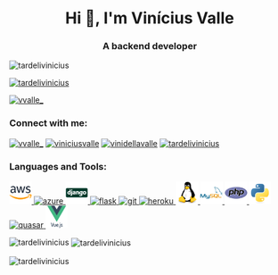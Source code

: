 <h1 align="center">Hi 👋, I'm Vinícius Valle</h1>
<h3 align="center">A backend developer</h3>

<p align="left"> <img src="https://komarev.com/ghpvc/?username=tardelivinicius&label=Profile%20views&color=0e75b6&style=flat" alt="tardelivinicius" /> </p>

<p align="left"> <a href="https://github.com/ryo-ma/github-profile-trophy"><img src="https://github-profile-trophy.vercel.app/?username=tardelivinicius" alt="tardelivinicius" /></a> </p>

<p align="left"> <a href="https://twitter.com/vvalle_" target="blank"><img src="https://img.shields.io/twitter/follow/vvalle_?logo=twitter&style=for-the-badge" alt="vvalle_" /></a> </p>

<h3 align="left">Connect with me:</h3>
<p align="left">
<a href="https://twitter.com/vvalle_" target="blank"><img align="center" src="https://cdn.jsdelivr.net/npm/simple-icons@3.0.1/icons/twitter.svg" alt="vvalle_" height="30" width="40" /></a>
<a href="https://linkedin.com/in/viniciusvalle" target="blank"><img align="center" src="https://cdn.jsdelivr.net/npm/simple-icons@3.0.1/icons/linkedin.svg" alt="viniciusvalle" height="30" width="40" /></a>
<a href="https://instagram.com/vinidellavalle" target="blank"><img align="center" src="https://cdn.jsdelivr.net/npm/simple-icons@3.0.1/icons/instagram.svg" alt="vinidellavalle" height="30" width="40" /></a>
<a href="https://medium.com/tardelivinicius" target="blank"><img align="center" src="https://cdn.jsdelivr.net/npm/simple-icons@3.0.1/icons/medium.svg" alt="tardelivinicius" height="30" width="40" /></a>
</p>

<h3 align="left">Languages and Tools:</h3>
<p align="left"> <a href="https://aws.amazon.com" target="_blank"> <img src="https://raw.githubusercontent.com/devicons/devicon/master/icons/amazonwebservices/amazonwebservices-original-wordmark.svg" alt="aws" width="40" height="40"/> </a> <a href="https://azure.microsoft.com/en-in/" target="_blank"> <img src="https://www.vectorlogo.zone/logos/microsoft_azure/microsoft_azure-icon.svg" alt="azure" width="40" height="40"/> </a> <a href="https://www.djangoproject.com/" target="_blank"> <img src="https://raw.githubusercontent.com/devicons/devicon/master/icons/django/django-original.svg" alt="django" width="40" height="40"/> </a> <a href="https://flask.palletsprojects.com/" target="_blank"> <img src="https://www.vectorlogo.zone/logos/pocoo_flask/pocoo_flask-icon.svg" alt="flask" width="40" height="40"/> </a> <a href="https://git-scm.com/" target="_blank"> <img src="https://www.vectorlogo.zone/logos/git-scm/git-scm-icon.svg" alt="git" width="40" height="40"/> </a> <a href="https://heroku.com" target="_blank"> <img src="https://www.vectorlogo.zone/logos/heroku/heroku-icon.svg" alt="heroku" width="40" height="40"/> </a> <a href="https://www.linux.org/" target="_blank"> <img src="https://raw.githubusercontent.com/devicons/devicon/master/icons/linux/linux-original.svg" alt="linux" width="40" height="40"/> </a> <a href="https://www.mysql.com/" target="_blank"> <img src="https://raw.githubusercontent.com/devicons/devicon/master/icons/mysql/mysql-original-wordmark.svg" alt="mysql" width="40" height="40"/> </a> <a href="https://www.php.net" target="_blank"> <img src="https://raw.githubusercontent.com/devicons/devicon/master/icons/php/php-original.svg" alt="php" width="40" height="40"/> </a> <a href="https://www.python.org" target="_blank"> <img src="https://raw.githubusercontent.com/devicons/devicon/master/icons/python/python-original.svg" alt="python" width="40" height="40"/> </a> <a href="https://quasar.dev/" target="_blank"> <img src="https://cdn.quasar.dev/logo/svg/quasar-logo.svg" alt="quasar" width="40" height="40"/> </a> <a href="https://vuejs.org/" target="_blank"> <img src="https://raw.githubusercontent.com/devicons/devicon/master/icons/vuejs/vuejs-original-wordmark.svg" alt="vuejs" width="40" height="40"/> </a> </p>

<p><img align="left" src="https://github-readme-stats.vercel.app/api/top-langs?username=tardelivinicius&show_icons=true&locale=en&layout=compact" alt="tardelivinicius" /></p>

<p>&nbsp;<img align="center" src="https://github-readme-stats.vercel.app/api?username=tardelivinicius&show_icons=true&locale=en" alt="tardelivinicius" /></p>

<p><img align="center" src="https://github-readme-streak-stats.herokuapp.com/?user=tardelivinicius&" alt="tardelivinicius" /></p>
